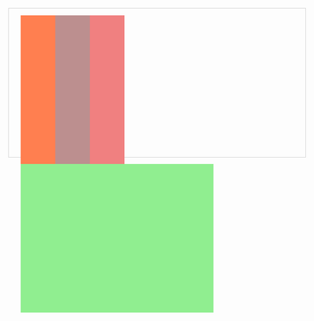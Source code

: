 
<html>
	<head>
		<meta charset="UTF-8">
		<title></title>
		<style type="text/css">
			*{margin: 0;padding: 0;font-family: "微软雅黑";list-style: none;}
			.out{width:600px;height: 300px;margin: 150px auto;border: 1px solid lightgray;}
			.out ul li{width: 70px;height:300px;float: left;position: relative;}
		</style>
		<script type="text/javascript" src="js/jquery-3.3.1.js" ></script>
		<script type="text/javascript">
			$(function(){
				$(".out ul li").mouseover(function(){
					var d=$(".out ul li");
					var index=d.index(this);
					$(".out ul li").eq(index).css("width","390px").siblings().css("width","70px");
				})
			})
		</script>
	</head>
	<body>
		<div class="out">
			<ul>
				<li style="background-color:coral;"></li>
				<li style="background-color:rosybrown;" ></li>
				<li style="background-color:lightcoral;"></li>
				<li style="background-color: lightgreen;width: 390px;height:300px;"></li>
			</ul>
		</div>
	</body>
</html>
